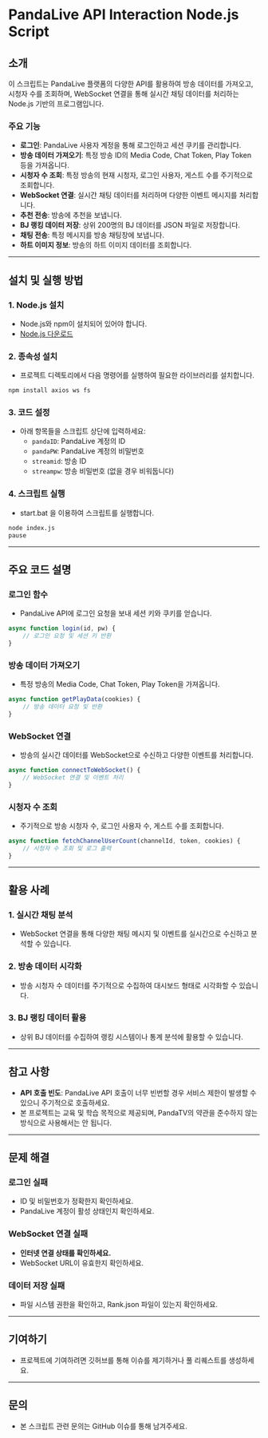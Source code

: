 
# PandaLive API Interaction Node.js Script

## 소개

이 스크립트는 PandaLive 플랫폼의 다양한 API를 활용하여 방송 데이터를 가져오고, 시청자 수를 조회하며, WebSocket 연결을 통해 실시간 채팅 데이터를 처리하는 Node.js 기반의 프로그램입니다.

### 주요 기능

- **로그인**: PandaLive 사용자 계정을 통해 로그인하고 세션 쿠키를 관리합니다.
- **방송 데이터 가져오기**: 특정 방송 ID의 Media Code, Chat Token, Play Token 등을 가져옵니다.
- **시청자 수 조회**: 특정 방송의 현재 시청자, 로그인 사용자, 게스트 수를 주기적으로 조회합니다.
- **WebSocket 연결**: 실시간 채팅 데이터를 처리하며 다양한 이벤트 메시지를 처리합니다.
- **추천 전송**: 방송에 추천을 보냅니다.
- **BJ 랭킹 데이터 저장**: 상위 200명의 BJ 데이터를 JSON 파일로 저장합니다.
- **채팅 전송**: 특정 메시지를 방송 채팅창에 보냅니다.
- **하트 이미지 정보**: 방송의 하트 이미지 데이터를 조회합니다.

---

## 설치 및 실행 방법

### 1. Node.js 설치

- Node.js와 npm이 설치되어 있어야 합니다.
- [Node.js 다운로드](https://nodejs.org/)

### 2. 종속성 설치

- 프로젝트 디렉토리에서 다음 명령어를 실행하여 필요한 라이브러리를 설치합니다.

```bash
npm install axios ws fs
```

### 3. 코드 설정

- 아래 항목들을 스크립트 상단에 입력하세요:
  - `pandaID`: PandaLive 계정의 ID
  - `pandaPW`: PandaLive 계정의 비밀번호
  - `streamid`: 방송 ID
  - `streampw`: 방송 비밀번호 (없을 경우 비워둡니다)

### 4. 스크립트 실행

- start.bat 을 이용하여 스크립트를 실행합니다.

```bash
node index.js
pause
```

---

## 주요 코드 설명

### 로그인 함수

- PandaLive API에 로그인 요청을 보내 세션 키와 쿠키를 얻습니다.

```javascript
async function login(id, pw) {
    // 로그인 요청 및 세션 키 반환
}
```

### 방송 데이터 가져오기

- 특정 방송의 Media Code, Chat Token, Play Token을 가져옵니다.

```javascript
async function getPlayData(cookies) {
    // 방송 데이터 요청 및 반환
}
```

### WebSocket 연결

- 방송의 실시간 데이터를 WebSocket으로 수신하고 다양한 이벤트를 처리합니다.

```javascript
async function connectToWebSocket() {
    // WebSocket 연결 및 이벤트 처리
}
```

### 시청자 수 조회

- 주기적으로 방송 시청자 수, 로그인 사용자 수, 게스트 수를 조회합니다.

```javascript
async function fetchChannelUserCount(channelId, token, cookies) {
    // 시청자 수 조회 및 로그 출력
}
```

---

## 활용 사례

### 1. 실시간 채팅 분석

- WebSocket 연결을 통해 다양한 채팅 메시지 및 이벤트를 실시간으로 수신하고 분석할 수 있습니다.

### 2. 방송 데이터 시각화

- 방송 시청자 수 데이터를 주기적으로 수집하여 대시보드 형태로 시각화할 수 있습니다.

### 3. BJ 랭킹 데이터 활용

- 상위 BJ 데이터를 수집하여 랭킹 시스템이나 통계 분석에 활용할 수 있습니다.

---

## 참고 사항

- **API 호출 빈도**: PandaLive API 호출이 너무 빈번할 경우 서비스 제한이 발생할 수 있으니 주기적으로 호출하세요.
- 본 프로젝트는 교육 및 학습 목적으로 제공되며, PandaTV의 약관을 준수하지 않는 방식으로 사용해서는 안 됩니다.

---

## 문제 해결

### 로그인 실패

- ID 및 비밀번호가 정확한지 확인하세요.
- PandaLive 계정이 활성 상태인지 확인하세요.

### WebSocket 연결 실패

- **인터넷 연결 상태를 확인하세요.**
- WebSocket URL이 유효한지 확인하세요.

### 데이터 저장 실패

- 파일 시스템 권한을 확인하고, Rank.json 파일이 있는지 확인하세요.

---

## 기여하기

- 프로젝트에 기여하려면 깃허브를 통해 이슈를 제기하거나 풀 리퀘스트를 생성하세요.

---

## 문의

- 본 스크립트 관련 문의는 GitHub 이슈를 통해 남겨주세요.
